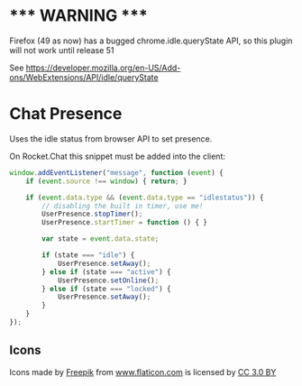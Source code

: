 # *** WARNING ***
Firefox (49 as now) has a bugged chrome.idle.queryState API,
so this plugin will not work until release 51

See https://developer.mozilla.org/en-US/Add-ons/WebExtensions/API/idle/queryState

# Chat Presence

Uses the idle status from browser API to set presence.

On Rocket.Chat this snippet must be added into the client:

```javascript
window.addEventListener("message", function (event) {
    if (event.source !== window) { return; }

    if (event.data.type && (event.data.type == "idlestatus")) {
        // disabling the built in timer, use me!
        UserPresence.stopTimer();
        UserPresence.startTimer = function () { }

        var state = event.data.state;

        if (state === "idle") {
            UserPresence.setAway();
        } else if (state === "active") {
            UserPresence.setOnline();
        } else if (state === "locked") {
            UserPresence.setAway();
        }
    }
});
```

## Icons
<div>
Icons made by <a href="http://www.freepik.com" title="Freepik">Freepik</a> from <a href="http://www.flaticon.com" title="Flaticon">www.flaticon.com</a> is licensed by <a href="http://creativecommons.org/licenses/by/3.0/" title="Creative Commons BY 3.0" target="_blank">CC 3.0 BY</a>
</div>

